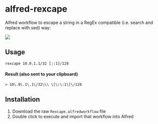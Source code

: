 alfred-rexcape
==============

Alfred workflow to escape a string in a RegEx compatible (i.e. search and replace with sed) way:

![](http://cl.ly/image/1g3F380u1z1u/content)

## Usage

`rexcape 10.0.1.1/32 [::1]/128`  

#### Result (also sent to your clipboard)

`> 10\.0\.1\.1\/32\\\ \[\:\:1\]\/128`  

## Installation

1. Download the raw `Rexcape.alfredworkflow` file
1. Double click to execute and import that workflow into Alfred